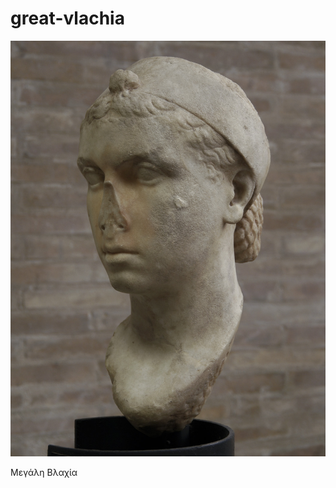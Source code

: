 great-vlachia
=============
![](https://github.com/nondejus/great-vlachia/blob/main/Cleopatra_VII%2C_Marble%2C_40-30_BC%2C_Vatican_Museums_002.jpg)

Μεγάλη Βλαχία
